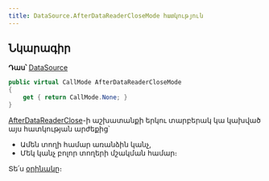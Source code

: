 ```yaml
---
title: DataSource.AfterDataReaderCloseMode հատկություն
---
```


## Նկարագիր

**Դաս՝** [DataSource](../ds.md)

```c#
public virtual CallMode AfterDataReaderCloseMode
{
    get { return CallMode.None; }
}
```

[AfterDataReaderClose](AfterDataReaderClose.md)-ի աշխատանքի երկու տարբերակ կա կախված այս հատկության արժեքից՝
- Ամեն տողի համար առանձին կանչ,
- Մեկ կանչ բոլոր տողերի մշակման համար։

Տե՛ս [օրինակը](../ds_guide_row_processing.md#օրինակ-2-1)։
